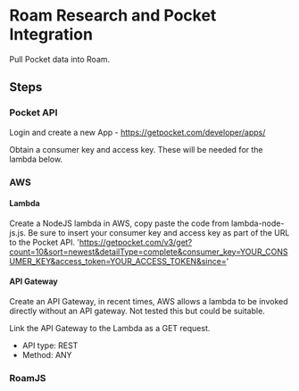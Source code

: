 # Roam Research and Pocket Integration

Pull Pocket data into Roam. 

## Steps

### Pocket API

Login and create a new App - https://getpocket.com/developer/apps/

Obtain a consumer key and access key.  These will be needed for the lambda below. 

### AWS

#### Lambda 

Create a NodeJS lambda in AWS, copy paste the code from lambda-node-js.js.  Be sure to insert your consumer key and access key as part of the URL to the Pocket API.  'https://getpocket.com/v3/get?count=10&sort=newest&detailType=complete&consumer_key=YOUR_CONSUMER_KEY&access_token=YOUR_ACCESS_TOKEN&since='

#### API Gateway

Create an API Gateway, in recent times, AWS allows a lambda to be invoked directly without an API gateway.  Not tested this but could be suitable.

Link the API Gateway to the Lambda as a GET request.

- API type: REST
- Method: ANY

### RoamJS

